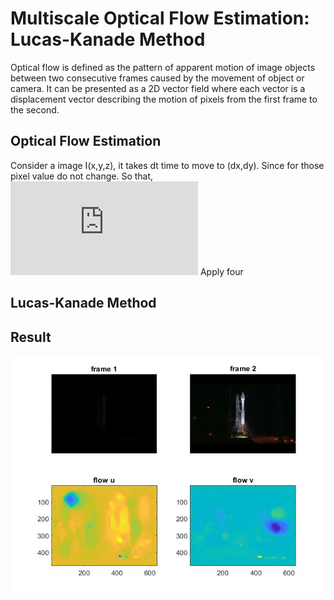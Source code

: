 # Multiscale Optical Flow Estimation: Lucas-Kanade Method
Optical flow is defined as the pattern of apparent motion of image objects between two consecutive frames caused by the movement of object or camera. It can be presented as a 2D vector field where each vector is a displacement vector describing the motion of pixels from the first frame to the second.

## Optical Flow Estimation
Consider a image I(x,y,z), it takes dt time to move to (dx,dy). Since for those pixel value do not change. So that, ![equation](https://latex.codecogs.com/gif.latex?I(x,y,t)&space;=&space;I(x&plus;dx,y&plus;dy,t&plus;dt))
Apply four

## Lucas-Kanade Method


## Result
<img src="optical_flow.jpg">
